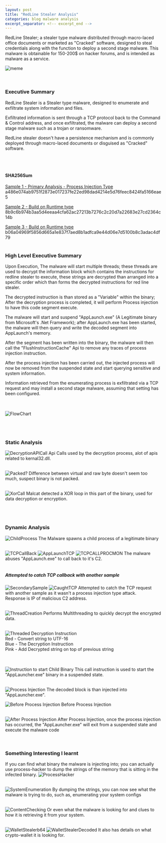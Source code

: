 ```yaml
---
layout: post
title: "RedLine Stealer Analysis"
categories: blog malware analysis
excerpt_separator: <!-- excerpt_end -->
---
```

<!-- excerpt_start -->
RedLine Stealer; a stealer type malware distributed through macro-laced office documents or marketed as "Cracked" software,
designed to steal credentials along with
the function to deploy a second stage malware. This malware is obtainable for 150-200$ on hacker forums, and is intended as malware
as a service.
<!-- excerpt_end -->

![meme](/images/RedLineStealer/MEME.jpg)
<br>
<br>
<br>

### Executive Summary
RedLine Stealer is a Stealer type malware, designed to enumerate and exfiltrate system information and files.<br>

Exfiltrated information is sent through a TCP protocol back to the Command & Control address, and once exfiltrated, the malware can deploy a second stage
malware such as a trojan or ransomware. <br>

RedLine stealer doesn't have a persistence mechanism and is commonly deployed through macro-laced documents or disguised as "Cracked" software.
<br>
<br>
<br>
<br>


#### SHA256Sum
<u>Sample 1 - Primary Analysis - Process Injection Type</u>
a486e074ab9751f2873e017237fe22ed98dad4214e5d76feec8424fa5166eae5

<u>Sample 2 - Build on Runtime type</u>
8b9c6b974b3aa5d4eeaa4cfa62ac27213b7276c2c20d7a22683e27cd2364c14b

<u>Sample 3 - Build on Runtime type</u>
b06a04969f5856d665a1e837f7aed8b1adfca9e44d06e7d5100b8c3adac4df79
<br>
<br>

### High Level Executive Summary
Upon Execution, The malware will start multiple threads; these threads are used to decrypt the information block which contains
the instructions for redline stealer to execute, these strings are decrypted than arranged into a specific order which than
forms the decrypted instructions for red line stealer.

The decrypted instruction is than stored as a "Variable" within the binary; After the decryption process is completed, it will
perform Process injection to have this code segment execute.

The malware will start and suspend "AppLaunch.exe" (A Legitimate binary from Microsoft's .Net Framework); after AppLaunch.exe has been started,
the malware will then query and write the decoded segment into AppLaunch's memory. 

After the segment has been written into the binary,
the malware will then call the "FlushInstructionCache" Api to remove any traces of process injection instruction.

After the process injection has been carried out, the injected process will now be removed from the suspended state and start querying 
sensitive and system information.

Information retrieved from the enumerating process is exfiltrated via a TCP request and may install a second stage malware, 
assuming that setting has been configured.
<br>
<br>
<br>

![FlowChart](/images/RedLineStealer/ExecutionFlow.png)
<br>
<br>
<br>
<br>

### Static Analysis
![DecryptionAPICall](/images/RedLineStealer/DecryptionAPI.png)
Api Calls used by the decryption process, alot of apis related to kernal32.dll.
<br>
<br>

![Packed?](/images/RedLineStealer/VirtualVsRaw.png)
Difference between virtual and raw byte doesn't seem too much, suspect binary is not packed.
<br>
<br>

![XorCall](/images/RedLineStealer/DecryptionStatic.png)
Malcat detected a XOR loop in this part of the binary, used for data decryption or encryption.
<br>
<br>
<br>
<br>

### Dynamic Analysis
![ChildProcess](/images/RedLineStealer/ChildProcess.png)
The Malware spawns a child process of a legitimate binary
<br>
<br>

![TCPCallBack](/images/RedLineStealer/TCPwireshark.png)
![AppLaunchTCP](/images/RedLineStealer/AppLaunchTcpTOC2.png)
![TCPCALLPROCMON](/images/RedLineStealer/ContinousCallsTCP.png)
The malware abuses "AppLaunch.exe" to call back to it's C2.
<br>
<br>

##### Attempted to catch TCP callback with another sample
![SecondarySample](/images/RedLineStealer/SecondSample.png)
![CaughtTCP](/images/RedLineStealer/TCPCATCH.png)
Attempted to catch the TCP request with another sample as it wasn't a process injection type attack. <br>
Response is IP of malicious C2 address.
<br>
<br>


![ThreadCreation](/images/RedLineStealer/DecryptionThreadCalls.png)
Performs Multithreading to quickly decrypt the encrypted data.
<br>
<br>

![Threaded Decryption Instruction](/images/RedLineStealer/DecryptionInstructionThreaded.png)<br>
Red - Convert string to UTF-16 <br>
Blue - The Decryption Instruction <br>
Pink - Add Decrypted string on top of previous string <br>
<br>
<br>

![Instruction to start Child Binary](/images/RedLineStealer/StartAppLaunchSuspended.png)
This call instruction is used to start the "AppLauncher.exe" binary in a suspended state.
<br>
<br>

![Process Injection](/images/RedLineStealer/ProcessInjection.png)
The decoded block is than injected into "AppLauncher.exe".
<br>

![Before Process Injection](/images/RedLineStealer/BeforeInjection.png)
Before Process Injection
<br>
<br>

![After Process Injection](/images/RedLineStealer/PostInjection.png)
After Process Injection, once the process injection has occurred, the "AppLauncher.exe" will exit from a suspended
state and execute the malware code
<br>
<br>
<br>

### Something Interesting I learnt
If you can find what binary the malware is injecting into; you can actually use process-hacker to dump the strings of the 
memory that is sitting in the infected binary.
![ProcessHacker](/images/RedLineStealer/ProcessHacker2.png)
<br>
<br>

![SystemEnumeration](/images/RedLineStealer/SysEnv.png)
By dumping the strings, you can now see what the malware is trying to do, such as, enumerating your system configs
<br>
<br>

![ContentChecking](/images/RedLineStealer/TypesofDatatoSteal.png)
Or even what the malware is looking for and clues to how it is retrieving it from your system.
<br>
<br>

![WalletStealerb64](/images/RedLineStealer/WalletB64.png)
![WalletStealerDecoded](/images/RedLineStealer/WalletDecoded.png)
It also has details on what crypto-wallet it is looking for.

